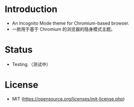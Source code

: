 # Introduction
- An Incognito Mode theme for Chromium-based browser.
- 一款用于基于 Chromium 的浏览器的隐身模式主题。

# Status
- Testing.（测试中）

# License
- MIT (https://opensource.org/licenses/mit-license.php)
